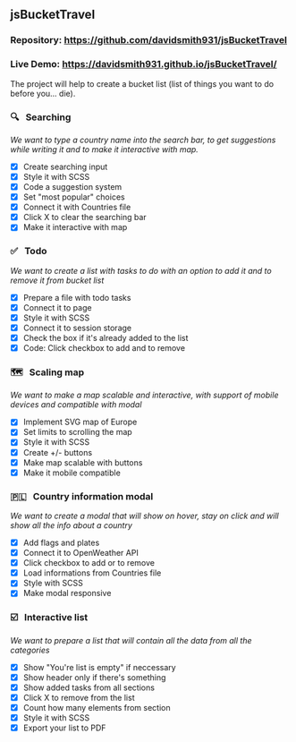 ## jsBucketTravel

### Repository: https://github.com/davidsmith931/jsBucketTravel
### Live Demo: https://davidsmith931.github.io/jsBucketTravel/ 

The project will help to create a bucket list (list of things you want to do before you... die).

### 🔍 &nbsp; Searching 

_We want to type a country name into the search bar, to get suggestions while writing it and to make it interactive with map._

- [X] Create searching input
- [X] Style it with SCSS
- [X] Code a suggestion system
- [X] Set "most popular" choices
- [X] Connect it with Countries file
- [X] Click X to clear the searching bar
- [X] Make it interactive with map

### ✅ &nbsp; Todo

_We want to create a list with tasks to do with an option to add it and to remove it from bucket list_

- [X] Prepare a file with todo tasks
- [X] Connect it to page
- [X] Style it with SCSS
- [X] Connect it to session storage
- [X] Check the box if it's already added to the list
- [X] Code: Click checkbox to add and to remove

### 🗺 &nbsp; Scaling map

_We want to make a map scalable and interactive, with support of mobile devices and compatible with modal_

- [X] Implement SVG map of Europe
- [X] Set limits to scrolling the map
- [X] Style it with SCSS
- [X] Create +/- buttons
- [X] Make map scalable with buttons
- [X] Make it mobile compatible

### 🇵🇱 &nbsp; Country information modal

_We want to create a modal that will show on hover, stay on click and will show all the info about a country_

- [X] Add flags and plates
- [X] Connect it to OpenWeather API
- [X] Click checkbox to add or to remove
- [X] Load informations from Countries file
- [X] Style with SCSS
- [X] Make modal responsive

### ☑️ &nbsp; Interactive list

_We want to prepare a list that will contain all the data from all the categories_

- [X] Show "You're list is empty" if neccessary
- [X] Show header only if there's something
- [X] Show added tasks from all sections
- [X] Click X to remove from the list
- [X] Count how many elements from section
- [X] Style it with SCSS
- [X] Export your list to PDF

